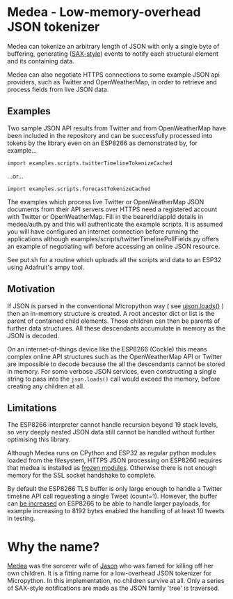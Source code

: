 # Medea - Low-memory-overhead JSON tokenizer

Medea can tokenize an arbitrary length of JSON with only a single byte of buffering, generating ([SAX-style](https://en.wikipedia.org/wiki/Simple_API_for_XML)) events to notify each structural element and its containing data. 

Medea can also negotiate HTTPS connections to some example JSON api providers, such as Twitter and OpenWeatherMap, in order to retrieve and process fields from live JSON data.

## Examples

Two sample JSON API results from Twitter and from OpenWeatherMap have been included in the repository and can be successfully processed into tokens by the library even on an ESP8266 as demonstrated by, for example...

```
import examples.scripts.twitterTimelineTokenizeCached
```

...or...

```
import examples.scripts.forecastTokenizeCached
```

The examples which process live Twitter or OpenWeatherMap JSON documents from their API servers over HTTPS need a registered account with Twitter or OpenWeatherMap. Fill in the bearerId/appId details in medea/auth.py and this will authenticate the example scripts. It is assumed you will have configured an internet connection before running the applications although examples/scripts/twitterTimelinePollFields.py offers an example of negotiating wifi before accessing an online JSON resource. 

See put.sh for a routine which uploads all the scripts and data to an ESP32 using Adafruit's ampy tool.


## Motivation

If JSON is parsed in the conventional Micropython way ( see [ujson.loads()](https://docs.micropython.org/en/latest/esp8266/library/ujson.html#ujson.loads) ) then an in-memory structure is created. A root ancestor dict or list is the parent of contained child elements. Those children can then be parents of further data structures. All these descendants accumulate in memory as the JSON is decoded.

On an internet-of-things device like the ESP8266 (Cockle) this means complex online API structures such as the OpenWeatherMap API or Twitter are impossible to decode because the all the descendants cannot be stored in memory. For some verbose JSON services, even constructing a single string to pass into the ```json.loads()``` call would exceed the memory, before creating any children at all.

## Limitations

The ESP8266 interpreter cannot handle recursion beyond 19 stack levels, so very deeply nested JSON data still cannot be handled without further optimising this library.

Although Medea runs on CPython and ESP32 as regular python modules loaded from the filesystem, HTTPS JSON processing on ESP8266 requires that medea is installed as [frozen modules](http://docs.micropython.org/en/v1.9.3/unix/reference/constrained.html). Otherwise there is not enough memory for the SSL socket handshake to complete. 

By default the ESP8266 TLS buffer is only large enough to handle a Twitter timeline API call requesting a single Tweet (count=1). However, the buffer can [be increased](https://github.com/micropython/micropython/commit/a47b8711316a4901bc81e1c46ce50de00207c47f) on ESP8266 to be able to handle larger payloads, for example increasing to 8192 bytes enabled the handling of at least 10 tweets in testing.


# Why the name?

[Medea](https://en.wikipedia.org/wiki/Medea) was the sorcerer wife of [Jason](https://en.wikipedia.org/wiki/Jason) who was famed for killing off her own children. It is a fitting name for a low-overhead JSON tokenizer for Micropython. In this implementation, no children survive at all. Only a series of SAX-style notifications are made as the JSON family 'tree' is traversed.
